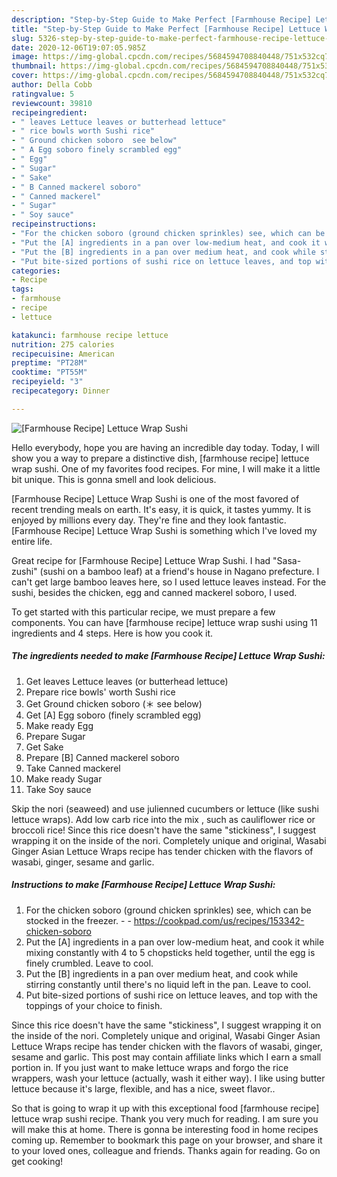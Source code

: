 ```yaml
---
description: "Step-by-Step Guide to Make Perfect [Farmhouse Recipe] Lettuce Wrap Sushi"
title: "Step-by-Step Guide to Make Perfect [Farmhouse Recipe] Lettuce Wrap Sushi"
slug: 5326-step-by-step-guide-to-make-perfect-farmhouse-recipe-lettuce-wrap-sushi
date: 2020-12-06T19:07:05.985Z
image: https://img-global.cpcdn.com/recipes/5684594708840448/751x532cq70/farmhouse-recipe-lettuce-wrap-sushi-recipe-main-photo.jpg
thumbnail: https://img-global.cpcdn.com/recipes/5684594708840448/751x532cq70/farmhouse-recipe-lettuce-wrap-sushi-recipe-main-photo.jpg
cover: https://img-global.cpcdn.com/recipes/5684594708840448/751x532cq70/farmhouse-recipe-lettuce-wrap-sushi-recipe-main-photo.jpg
author: Della Cobb
ratingvalue: 5
reviewcount: 39810
recipeingredient:
- " leaves Lettuce leaves or butterhead lettuce"
- " rice bowls worth Sushi rice"
- " Ground chicken soboro  see below"
- " A Egg soboro finely scrambled egg"
- " Egg"
- " Sugar"
- " Sake"
- " B Canned mackerel soboro"
- " Canned mackerel"
- " Sugar"
- " Soy sauce"
recipeinstructions:
- "For the chicken soboro (ground chicken sprinkles) see, which can be stocked in the freezer.  https://cookpad.com/us/recipes/153342-chicken-soboro"
- "Put the [A] ingredients in a pan over low-medium heat, and cook it while mixing constantly with 4 to 5 chopsticks held together, until the egg is finely crumbled. Leave to cool."
- "Put the [B] ingredients in a pan over medium heat, and cook while stirring constantly until there&#39;s no liquid left in the pan. Leave to cool."
- "Put bite-sized portions of sushi rice on lettuce leaves, and top with the toppings of your choice to finish."
categories:
- Recipe
tags:
- farmhouse
- recipe
- lettuce

katakunci: farmhouse recipe lettuce 
nutrition: 275 calories
recipecuisine: American
preptime: "PT28M"
cooktime: "PT55M"
recipeyield: "3"
recipecategory: Dinner

---
```



![[Farmhouse Recipe] Lettuce Wrap Sushi](https://img-global.cpcdn.com/recipes/5684594708840448/751x532cq70/farmhouse-recipe-lettuce-wrap-sushi-recipe-main-photo.jpg)

Hello everybody, hope you are having an incredible day today. Today, I will show you a way to prepare a distinctive dish, [farmhouse recipe] lettuce wrap sushi. One of my favorites food recipes. For mine, I will make it a little bit unique. This is gonna smell and look delicious.

[Farmhouse Recipe] Lettuce Wrap Sushi is one of the most favored of recent trending meals on earth. It's easy, it is quick, it tastes yummy. It is enjoyed by millions every day. They're fine and they look fantastic. [Farmhouse Recipe] Lettuce Wrap Sushi is something which I've loved my entire life.

Great recipe for [Farmhouse Recipe] Lettuce Wrap Sushi. I had &#34;Sasa-zushi&#34; (sushi on a bamboo leaf) at a friend&#39;s house in Nagano prefecture. I can&#39;t get large bamboo leaves here, so I used lettuce leaves instead. For the sushi, besides the chicken, egg and canned mackerel soboro, I used.


To get started with this particular recipe, we must prepare a few components. You can have [farmhouse recipe] lettuce wrap sushi using 11 ingredients and 4 steps. Here is how you cook it.

<!--inarticleads1-->

##### The ingredients needed to make [Farmhouse Recipe] Lettuce Wrap Sushi:

1. Get  leaves Lettuce leaves (or butterhead lettuce)
1. Prepare  rice bowls&#39; worth Sushi rice
1. Get  Ground chicken soboro (＊ see below)
1. Get  [A] Egg soboro (finely scrambled egg)
1. Make ready  Egg
1. Prepare  Sugar
1. Get  Sake
1. Prepare  [B] Canned mackerel soboro
1. Take  Canned mackerel
1. Make ready  Sugar
1. Take  Soy sauce


Skip the nori (seaweed) and use julienned cucumbers or lettuce (like sushi lettuce wraps). Add low carb rice into the mix , such as cauliflower rice or broccoli rice! Since this rice doesn&#39;t have the same &#34;stickiness&#34;, I suggest wrapping it on the inside of the nori. Completely unique and original, Wasabi Ginger Asian Lettuce Wraps recipe has tender chicken with the flavors of wasabi, ginger, sesame and garlic. 

<!--inarticleads2-->

##### Instructions to make [Farmhouse Recipe] Lettuce Wrap Sushi:

1. For the chicken soboro (ground chicken sprinkles) see, which can be stocked in the freezer. -  - https://cookpad.com/us/recipes/153342-chicken-soboro
1. Put the [A] ingredients in a pan over low-medium heat, and cook it while mixing constantly with 4 to 5 chopsticks held together, until the egg is finely crumbled. Leave to cool.
1. Put the [B] ingredients in a pan over medium heat, and cook while stirring constantly until there&#39;s no liquid left in the pan. Leave to cool.
1. Put bite-sized portions of sushi rice on lettuce leaves, and top with the toppings of your choice to finish.


Since this rice doesn&#39;t have the same &#34;stickiness&#34;, I suggest wrapping it on the inside of the nori. Completely unique and original, Wasabi Ginger Asian Lettuce Wraps recipe has tender chicken with the flavors of wasabi, ginger, sesame and garlic. This post may contain affiliate links which I earn a small portion in. If you just want to make lettuce wraps and forgo the rice wrappers, wash your lettuce (actually, wash it either way). I like using butter lettuce because it&#39;s large, flexible, and has a nice, sweet flavor.. 

So that is going to wrap it up with this exceptional food [farmhouse recipe] lettuce wrap sushi recipe. Thank you very much for reading. I am sure you will make this at home. There is gonna be interesting food in home recipes coming up. Remember to bookmark this page on your browser, and share it to your loved ones, colleague and friends. Thanks again for reading. Go on get cooking!
